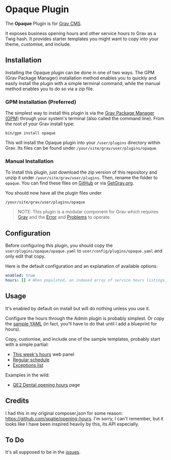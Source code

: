# Opaque Plugin

The **Opaque** Plugin is for [Grav CMS](http://github.com/getgrav/grav).

It exposes business opening hours and other service hours to Grav as a Twig hash. It provides starter templates you might want to copy into your theme, customise, and include.

## Installation

Installing the Opaque plugin can be done in one of two ways. The GPM (Grav Package Manager) installation method enables you to quickly and easily install the plugin with a simple terminal command, while the manual method enables you to do so via a zip file.

### GPM Installation (Preferred)

The simplest way to install this plugin is via the [Grav Package Manager (GPM)](http://learn.getgrav.org/advanced/grav-gpm) through your system's terminal (also called the command line).  From the root of your Grav install type:

    bin/gpm install opaque

This will install the Opaque plugin into your `/user/plugins` directory within Grav. Its files can be found under `/your/site/grav/user/plugins/opaque`.

### Manual Installation

To install this plugin, just download the zip version of this repository and unzip it under `/your/site/grav/user/plugins`. Then, rename the folder to `opaque`. You can find these files on [GitHub](https://github.com/hughbris/grav-plugin-opaque) or via [GetGrav.org](http://getgrav.org/downloads/plugins#extras).

You should now have all the plugin files under

    /your/site/grav/user/plugins/opaque

> NOTE: This plugin is a modular component for Grav which requires [Grav](http://github.com/getgrav/grav) and the [Error](https://github.com/getgrav/grav-plugin-error) and [Problems](https://github.com/getgrav/grav-plugin-problems) to operate.

## Configuration

Before configuring this plugin, you should copy the `user/plugins/opaque/opaque.yaml` to `user/config/plugins/opaque.yaml` and only edit that copy.

Here is the default configuration and an explanation of available options:

```yaml
enabled: true
hours: [] # When populated, an indexed array of service hours listings, a complex YAML structure best configured through the Admin dashboard (when the blueprint is done!). One of these listings should be called 'opening' if you want any of the templates to work out of the box.
```

## Usage

It's enabled by default on install but will do nothing unless you use it.

Configure the hours through the Admin plugin is probably simplest. Or copy the [sample YAML](data.sample.yaml) (in fact, you'll have to do that until I add a blueprint for hours).

Copy, customise, and include one of the sample templates, probably start with a simple partial:

* [This week's hours](templates/partials/panel_hours.html.twig) web panel
* [Regular schedule](templates/partials/hours.html.twig)
* [Exceptions list](templates/partials/hours_exceptions.html.twig)

Examples in the wild:

* [QE2 Dental opening hours](https://qe2dental.co.nz/about/opening) page

## Credits

I had this in my original composer.json for some reason: https://github.com/spatie/opening-hours. I'm sorry, I can't remember, but it looks like I have been inspired heavily by this, its API especially.

## To Do

It's all supposed to be in the [issues](./grav-plugin-opaque/issues).

